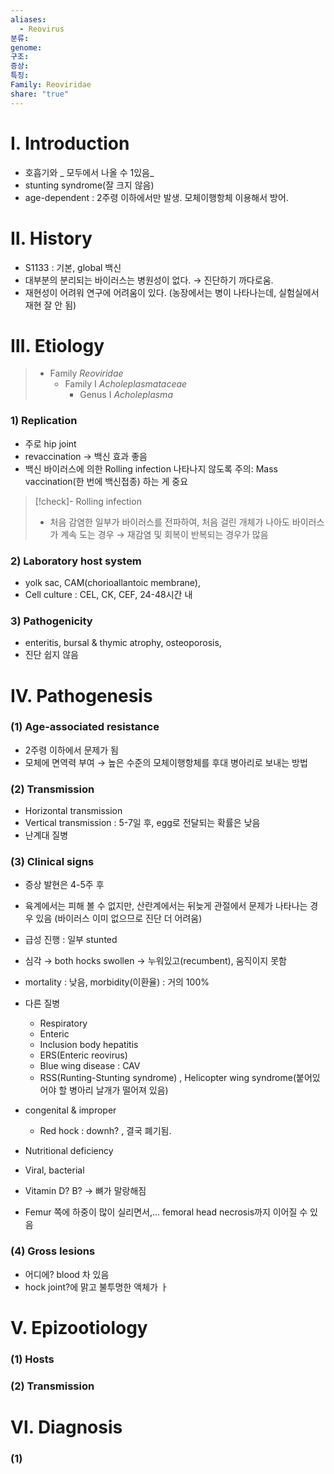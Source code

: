 ```yaml
---
aliases:
  - Reovirus
분류: 
genome: 
구조: 
증상: 
특징: 
Family: Reoviridae
share: "true"
---
```


# Ⅰ. Introduction
- 호흡기와 _ 모두에서 나올 수 1있음_
- stunting syndrome(잘 크지 않음)
- age-dependent : 2주령 이하에서만 발생. 모체이행항체 이용해서 방어.

# Ⅱ. History
- S1133 : 기본, global 백신
- 대부분의 분리되는 바이러스는 병원성이 없다. → 진단하기 까다로움.
- 재현성이 어려워 연구에 어려움이 있다. (농장에서는 병이 나타나는데, 실험실에서 재현 잘 안 됨)

# Ⅲ. Etiology
> - Family *Reoviridae*
> 	- Family Ⅰ *Acholeplasmataceae*
> 		- Genus Ⅰ *Acholeplasma*

### 1) Replication
- 주로 hip joint
- revaccination → 백신 효과 좋음
- 백신 바이러스에 의한 Rolling infection 나타나지 않도록 주의: Mass vaccination(한 번에 백신접종) 하는 게 중요
>[!check]- Rolling infection
>- 처음 감염한 일부가 바이러스를 전파하여, 처음 걸린 개체가 나아도 바이러스가 계속 도는 경우 → 재감염 및 회복이 반복되는 경우가 많음

### 2) Laboratory host system
- yolk sac, CAM(chorioallantoic membrane), 
- Cell culture : CEL, CK, CEF, 24-48시간 내

### 3) Pathogenicity
- enteritis, bursal & thymic atrophy, osteoporosis, 
- 진단 쉽지 않음

# Ⅳ. Pathogenesis
### (1) Age-associated resistance
- 2주령 이하에서 문제가 됨
- 모체에 면역력 부여 → 높은 수준의 모체이행항체를 후대 병아리로 보내는 방법
### (2) Transmission
- Horizontal transmission
- Vertical transmission : 5-7일 후, egg로 전달되는 확률은 낮음
- 난계대 질병

### (3) Clinical signs
- 증상 발현은 4-5주 후
- 육계에서는 피해 볼 수 없지만, 산란계에서는 뒤늦게 관절에서 문제가 나타나는 경우 있음 (바이러스 이미 없으므로 진단 더 어려움)
- 급성 진행 : 일부 stunted
- 심각 → both hocks swollen → 누워있고(recumbent), 움직이지 못함
- mortality : 낮음, morbidity(이환율) : 거의 100%
- 다른 질병
	-  Respiratory
	- Enteric
	- Inclusion body hepatitis
	- ERS(Enteric reovirus)
	- Blue wing disease : CAV
	- RSS(Runting-Stunting syndrome) , Helicopter wing syndrome(붙어있어야 할 병아리 날개가 떨어져 있음)

- congenital & improper
	- Red hock : downh? , 결국 폐기됨.
- Nutritional deficiency
- Viral, bacterial
- Vitamin D? B? → 뼈가 말랑해짐
- Femur 쪽에 하중이 많이 실리면서,... femoral head necrosis까지 이어질 수 있음
### (4) Gross lesions
- 어디에? blood 차 있음 
- hock joint?에 맑고 불투명한 액체가 ㅏ 
# Ⅴ. Epizootiology
### (1) Hosts

### (2) Transmission

# Ⅵ.  Diagnosis
### (1) 

